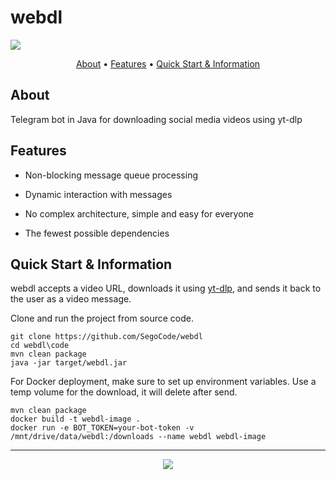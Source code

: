 # webdl

<img  src="https://raw.githubusercontent.com/SegoCode/webdl_bot/main/media/demo2.gif">

<p align="center">
  <a href="#about">About</a> •
  <a href="#features">Features</a> •
  <a href="#quick-start--information">Quick Start & Information</a>
</p>


## About
Telegram bot in Java for downloading social media videos using yt-dlp

## Features

- Non-blocking message queue processing

- Dynamic interaction with messages

- No complex architecture, simple and easy for everyone

- The fewest possible dependencies


## Quick Start & Information

webdl accepts a video URL, downloads it using [yt-dlp](https://github.com/yt-dlp/yt-dlp), and sends it back to the user as a video message.

Clone and run the project from source code.
```
git clone https://github.com/SegoCode/webdl
cd webdl\code
mvn clean package
java -jar target/webdl.jar
```

For Docker deployment, make sure to set up environment variables.
Use a temp volume for the download, it will delete after send.
```
mvn clean package
docker build -t webdl-image .
docker run -e BOT_TOKEN=your-bot-token -v /mnt/drive/data/webdl:/downloads --name webdl webdl-image
```
---
<p align="center"><a href="https://github.com/SegoCode/webdl/graphs/contributors">
  <img src="https://contrib.rocks/image?repo=SegoCode/webdl" />
</a></p>

